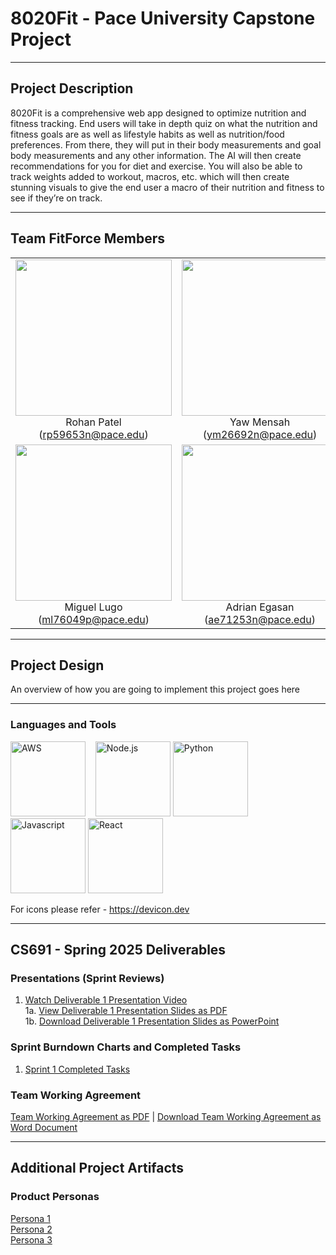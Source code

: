 # 8020Fit - Pace University Capstone Project

***

## Project Description

8020Fit is a comprehensive web app designed to optimize nutrition and fitness tracking. End users will take in depth quiz on what the nutrition and fitness goals are as well as lifestyle habits as well as nutrition/food preferences. From there, they will put in their body measurements and goal body measurements and any other information. The AI will then create recommendations for you for diet and exercise. You will also be able to track weights added to workout, macros, etc. which will then create stunning visuals to give the end user a macro of their nutrition and fitness to see if they’re on track.

***

## Team FitForce Members

<table style="width:100%" border="0" cellspacing="0" cellpadding="0">
  <tr>
    <td align="center" valign="center"><img src="Link to your teammate photo on github" width="250"><br />Rohan Patel (<a href="mailto:student pace email id">rp59653n@pace.edu</a>)</td>
    <td align="center" valign="center"><img src="Link to your teammate photo on github" width="250"><br />Yaw Mensah (<a href="mailto:student pace email id">ym26692n@pace.edu</a>)</td>
    <td align="center" valign="center"><img src="Link to your teammate photo on github" width="250"><br />Mustafa Al-Tameemi (<a href="mailto:student pace email id">ma60965n@pace.edu</a>)</td>
  </tr>
  <tr>
    <td align="center" valign="center"><img src="Link to your teammate photo on github" width="250"><br />Miguel Lugo (<a href="mailto:student pace email id">ml76049p@pace.edu</a>)</td>
    <td align="center" valign="center"><img src="Link to your teammate photo on github" width="250"><br />Adrian Egasan (<a href="mailto:student pace email id">ae71253n@pace.edu</a>)</td>
  </tr>
</table>

***

## Project Design


An overview of how you are going to implement this project goes here

***

### Languages and Tools

<img src="https://cdn.jsdelivr.net/gh/devicons/devicon/icons/amazonwebservices/amazonwebservices-original-wordmark.svg" title="AWS" alt="AWS" width="120" height="120"/>&nbsp;&nbsp;&nbsp;                                                          <img src="https://cdn.jsdelivr.net/gh/devicons/devicon@latest/icons/nodejs/nodejs-original-wordmark.svg" title="Node.js" alt="Node.js" width="120" height="120"/>                                                                                  <img src="https://cdn.jsdelivr.net/gh/devicons/devicon@latest/icons/python/python-original-wordmark.svg" title="Python" width="120" height="120"/>&nbsp;&nbsp;&nbsp;&nbsp;                                                                       <img src="https://cdn.jsdelivr.net/gh/devicons/devicon@latest/icons/javascript/javascript-original.svg" title="Javascript" width="120" height="120"/>                                                                                                <img src="https://cdn.jsdelivr.net/gh/devicons/devicon@latest/icons/react/react-original-wordmark.svg" title="React" width="120" height="120" />
          
          
          
          
          


For icons please refer - https://devicon.dev 
 
***


## CS691 - Spring 2025 Deliverables


### Presentations (Sprint Reviews)
1. [Watch Deliverable 1 Presentation Video]() 
<br />1a. [View Deliverable 1 Presentation Slides as PDF]()
<br />1b. <a id="raw-url" href="">Download Deliverable 1 Presentation Slides as PowerPoint</a>


### Sprint Burndown Charts and Completed Tasks

1. [Sprint 1 Completed Tasks]()

### Team Working Agreement

[Team Working Agreement as PDF](Documents/Working%20Agreement/Working%20Agreement.pdf) | [Download Team Working Agreement as Word Document](Documents/Working%20Agreement/Working%20Agreement.docx)</a>


***


## Additional Project Artifacts

### Product Personas
[Persona 1](Documents/Personas/MomPersona.png)
<br/>
[Persona 2](Documents/Personas/StudentPersona.png)
<br/> 
[Persona 3](Documents/Personas/WorkingPersona.png)
